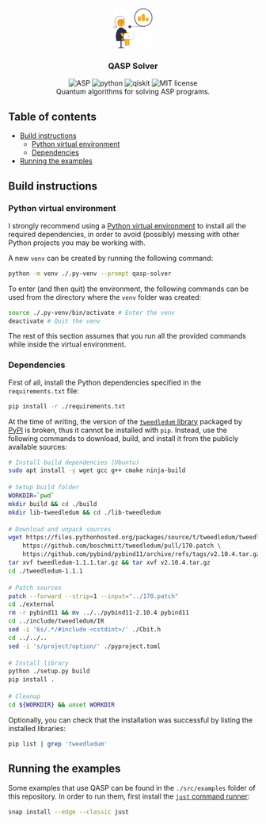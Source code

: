 <br/>
<p align="center">
	<a href="https://github.com/davidedellagiustina/qasp-solver">
		<img src="img/logo.png" alt="Logo" height=80">
	</a>
	<h3 align="center">QASP Solver</h3>
	<p align="center">
		<img src="https://img.shields.io/static/v1?label=&message=ASP&color=yellow" alt="ASP">
		<img src="https://img.shields.io/static/v1?label=&message=python&color=blue" alt="python">
		<img src="https://img.shields.io/static/v1?label=&message=qiskit&color=purple" alt="qiskit">
		<img src="https://img.shields.io/static/v1?label=license&message=MIT&color=green" alt="MIT license">
		<br/>
        Quantum algorithms for solving ASP programs.
		<br/>
	</p>
</p>

## Table of contents

- [Build instructions](#build-instructions)
    - [Python virtual environment](#python-virtual-environment)
    - [Dependencies](#dependencies)
- [Running the examples](#running-the-examples)

## Build instructions

### Python virtual environment

I strongly recommend using a [Python virtual environment](https://docs.python.org/3/library/venv.html) to install all the required dependencies, in order to avoid (possibly) messing with other Python projects you may be working with.

A new `venv` can be created by running the following command:

```sh
python -m venv ./.py-venv --prompt qasp-solver
```

To enter (and then quit) the environment, the following commands can be used from the directory where the `venv` folder was created:

```sh
source ./.py-venv/bin/activate # Enter the venv
deactivate # Quit the venv
```

The rest of this section assumes that you run all the provided commands while inside the virtual environment.

### Dependencies

First of all, install the Python dependencies specified in the `requirements.txt` file:

```sh
pip install -r ./requirements.txt
```

At the time of writing, the version of the [`tweedledum` library](https://pypi.org/project/tweedledum/) packaged by [PyPI](https://pypi.org/) is broken, thus it cannot be installed with `pip`. Instead, use the following commands to download, build, and install it from the publicly available sources:

```sh
# Install build dependencies (Ubuntu)
sudo apt install -y wget gcc g++ cmake ninja-build

# Setup build folder
WORKDIR=`pwd`
mkdir build && cd ./build
mkdir lib-tweedledum && cd ./lib-tweedledum

# Download and unpack sources
wget https://files.pythonhosted.org/packages/source/t/tweedledum/tweedledum-1.1.1.tar.gz \
    https://github.com/boschmitt/tweedledum/pull/170.patch \
    https://github.com/pybind/pybind11/archive/refs/tags/v2.10.4.tar.gz
tar xvf tweedledum-1.1.1.tar.gz && tar xvf v2.10.4.tar.gz
cd ./tweedledum-1.1.1

# Patch sources
patch --forward --strip=1 --input="../170.patch"
cd ./external
rm -r pybind11 && mv ../../pybind11-2.10.4 pybind11
cd ../include/tweedledum/IR
sed -i '6s/.*/#include <cstdint>/' ./Cbit.h
cd ../../..
sed -i 's/project/option/' ./pyproject.toml

# Install library
python ./setup.py build
pip install .

# Cleanup
cd ${WORKDIR} && unset WORKDIR
```

Optionally, you can check that the installation was successful by listing the installed libraries:

```sh
pip list | grep 'tweedledum'
```

## Running the examples

Some examples that use QASP can be found in the `./src/examples` folder of this repository.
In order to run them, first install the [`just` command runner](https://github.com/casey/just):

```sh
snap install --edge --classic just
```

<!-- TODO -->
